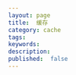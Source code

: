 ```yaml
---
layout: page
title:  缓存
category: cache
tags:
keywords:
description:
published:  false
---
```

























